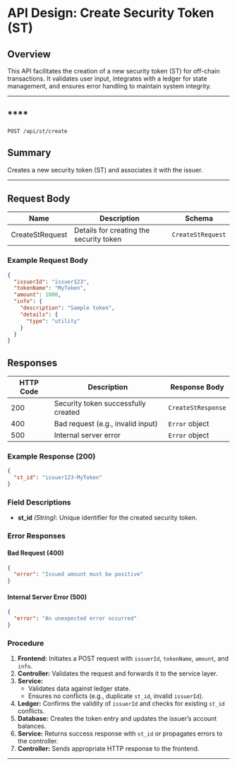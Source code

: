 # API Design: Create Security Token (ST)

## Overview
This API facilitates the creation of a new security token (ST) for off-chain transactions. It validates user input, integrates with a ledger for state management, and ensures error handling to maintain system integrity.

---

## ****
`POST /api/st/create`

## **Summary**
Creates a new security token (ST) and associates it with the issuer.

---

## **Request Body**

| Name             | Description                              | Schema               |
|------------------|------------------------------------------|----------------------|
| CreateStRequest  | Details for creating the security token | `CreateStRequest`   |

### **Example Request Body**

```json
{
  "issuerId": "issuer123",
  "tokenName": "MyToken",
  "amount": 1000,
  "info": {
    "description": "Sample token",
    "details": {
      "type": "utility"
    }
  }
}
```

## **Responses**

| HTTP Code | Description                                  | Response Body           |
|-----------|----------------------------------------------|-------------------------|
| 200       | Security token successfully created          | `CreateStResponse`      |
| 400       | Bad request (e.g., invalid input)            | `Error` object          |
| 500       | Internal server error                        | `Error` object          |

### **Example Response (200)**

```json
{
  "st_id": "issuer123-MyToken"
}
```

### **Field Descriptions**

- **st_id** *(String)*: Unique identifier for the created security token.

### **Error Responses**

#### **Bad Request (400)**
```json
{
  "error": "Issued amount must be positive"
}
```

#### **Internal Server Error (500)**
```json
{
  "error": "An unexpected error occurred"
}
```


### **Procedure**
1. **Frontend:** Initiates a POST request with `issuerId`, `tokenName`, `amount`, and `info`.
2. **Controller:** Validates the request and forwards it to the service layer.
3. **Service:**
   - Validates data against ledger state.
   - Ensures no conflicts (e.g., duplicate `st_id`, invalid `issuerId`).
4. **Ledger:** Confirms the validity of `issuerId` and checks for existing `st_id` conflicts.
5. **Database:** Creates the token entry and updates the issuer’s account balances.
6. **Service:** Returns success response with `st_id` or propagates errors to the controller.
7. **Controller:** Sends appropriate HTTP response to the frontend.

---

